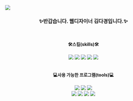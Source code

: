 <img src="https://capsule-render.vercel.app/api?type=waving&color=gradient&height=250&section=header&text=KIM%20DA-KYOUNG's%20GITHUB&fontSize=35&fontAlignY=35&desc=I%20hope%20to%20see%20you%20again%20on%20Monday.&descAlignY=50&"/>
<br>
<h3 align="center">✨반갑습니다. 웹디자이너 김다경입니다.✨ </h3>
<br>
<h4 align="center">🛠스킬(skills)🛠</h4>
  <div align="center">
        <img src="https://img.shields.io/badge/HTML5-FF9900?style=flat&logo=HTML5&logoColor=white" />
        <img src="https://img.shields.io/badge/CSS3-1B6AC6?style=flat&logo=CSS3&logoColor=white" />
        <img src="https://img.shields.io/badge/JavaScript-F8DC75?style=flat&logo=JavaScript&logoColor=white" />
        <img src="https://img.shields.io/badge/jQuery-1B6AC6?style=flat&logo=jQuery&logoColor=white" />
        <img src="https://img.shields.io/badge/React-61DAFB?style=flat&logo=React&logoColor=white" />
  </div>
  <br>
<h4 align="center">💻사용 가능한 프로그램(tools)💻</h4>
  <div align=center>
      <img src="https://img.shields.io/badge/Adobe%20Photoshop-31A8FF?style=flat&logo=Adobe%20Photoshop&logoColor=white" />
      <img src="https://img.shields.io/badge/Adobe%20Illustrator-FF9A00?style=flat&logo=Adobe%20Illustrator&logoColor=white" />
      <img src="https://img.shields.io/badge/Figma-F24E1E?style=flat&logo=Figma&logoColor=white" />
      <br>
      <img src="https://img.shields.io/badge/Visual%20Studio%20Code-148EFF?style=flat&logo=VisualStudioCode&logoColor=white" />
      <img src="https://img.shields.io/badge/GitHub-181717?style=flat&logo=GitHub&logoColor=white" />
      <img src="https://img.shields.io/badge/Rhinoceros-801010?style=flat&logo=Rhinoceros&logoColor=white" />
      <img src="https://img.shields.io/badge/Notion-000000?style=flat&logo=Notion&logoColor=white" />
  </div>
<br>
<br>
<br>
<br>
<br>

<!--
**ddaxang/ddaxang** is a ✨ _special_ ✨ repository because its `README.md` (this file) appears on your GitHub profile.👋

Here are some ideas to get you started:

- 🔭 I’m currently working on ...
- 🌱 I’m currently learning ...
- 👯 I’m looking to collaborate on ...
- 🤔 I’m looking for help with ...
- 💬 Ask me about ...
- 📫 How to reach me: ...
- 😄 Pronouns: ...
- ⚡ Fun fact: ...
-->
